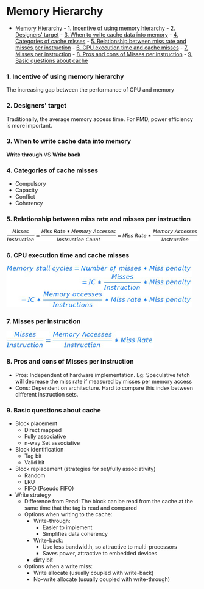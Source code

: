 # Memory Hierarchy
<!-- TOC depthFrom:1 depthTo:6 withLinks:1 updateOnSave:1 orderedList:0 -->

- [Memory Hierarchy](#memory-hierarchy)
		- [1. Incentive of using memory hierarchy](#1-incentive-of-using-memory-hierarchy)
		- [2. Designers' target](#2-designers-target)
		- [3. When to write cache data into memory](#3-when-to-write-cache-data-into-memory)
		- [4. Categories of cache misses](#4-categories-of-cache-misses)
		- [5. Relationship between miss rate and misses per instruction](#5-relationship-between-miss-rate-and-misses-per-instruction)
		- [6. CPU execution time and cache misses](#6-cpu-execution-time-and-cache-misses)
		- [7. Misses per instruction](#7-misses-per-instruction)
		- [8. Pros and cons of Misses per instruction](#8-pros-and-cons-of-misses-per-instruction)
		- [9. Basic questions about cache](#9-basic-questions-about-cache)

<!-- /TOC -->
### 1. Incentive of using memory hierarchy  
The increasing gap between the performance of CPU and memory
### 2. Designers' target
Traditionally, the average memory access time. For PMD, power efficiency is more important.
### 3. When to write cache data into memory
**Write through** VS **Write back**
### 4. Categories of cache misses
- Compulsory
- Capacity
- Conflict
- Coherency

### 5. Relationship between miss rate and misses per instruction
![alt text](data/equation1.png)
### 6. CPU execution time and cache misses
![alt text](data/equation2.png)
### 7. Misses per instruction
![alt text](data/equation3.png)  
### 8. Pros and cons of Misses per instruction
- Pros: Independent of hardware implementation. Eg: Speculative fetch will decrease the miss rate if measured by misses per memory access
- Cons: Dependent on architecture. Hard to compare this index between different instruction sets.  

### 9. Basic questions about cache
- Block placement
  - Direct mapped
  - Fully associative
  - n-way Set associative
- Block identification
  - Tag bit
  - Valid bit
- Block replacement (strategies for set/fully associativity)
  - Random
  - LRU
  - FIFO (Pseudo FIFO)
- Write strategy
  - Difference from Read: The block can be read from the cache at the same time that the tag is read and compared
  - Options when writing to the cache:
    - Write-through:
      - Easier to implement
      - Simplifies data coherency
    - Write-back:
      - Use less bandwidth, so attractive to multi-processors
      - Saves power, attractive to embedded devices
    - dirty bit
  - Options when a write miss:
    - Write allocate (usually coupled with write-back)
    - No-write allocate (usually coupled with write-through)
